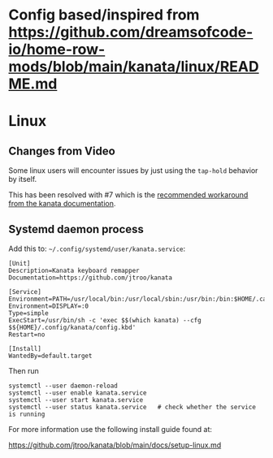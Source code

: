 # Config based/inspired from https://github.com/dreamsofcode-io/home-row-mods/blob/main/kanata/linux/README.md

# Linux

## Changes from Video

Some linux users will encounter issues by just using the `tap-hold` behavior by itself.

This has been resolved with #7 which is the [recommended workaround from the kanata documentation](https://github.com/jtroo/kanata/blob/main/docs/config.adoc#tap-hold).


## Systemd daemon process

Add this to: `~/.config/systemd/user/kanata.service`:

```
[Unit]
Description=Kanata keyboard remapper
Documentation=https://github.com/jtroo/kanata

[Service]
Environment=PATH=/usr/local/bin:/usr/local/sbin:/usr/bin:/bin:$HOME/.cargo/bin
Environment=DISPLAY=:0
Type=simple
ExecStart=/usr/bin/sh -c 'exec $$(which kanata) --cfg $${HOME}/.config/kanata/config.kbd'
Restart=no

[Install]
WantedBy=default.target
```

Then run

```
systemctl --user daemon-reload
systemctl --user enable kanata.service
systemctl --user start kanata.service
systemctl --user status kanata.service   # check whether the service is running
```

For more information use the following install guide found at:

https://github.com/jtroo/kanata/blob/main/docs/setup-linux.md
